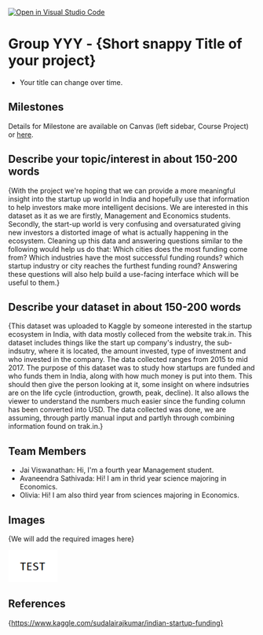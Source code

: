 [![Open in Visual Studio Code](https://classroom.github.com/assets/open-in-vscode-f059dc9a6f8d3a56e377f745f24479a46679e63a5d9fe6f495e02850cd0d8118.svg)](https://classroom.github.com/online_ide?assignment_repo_id=5891488&assignment_repo_type=AssignmentRepo)
# Group YYY - {Short snappy Title of your project}

- Your title can change over time.

## Milestones

Details for Milestone are available on Canvas (left sidebar, Course Project) or [here](https://firas.moosvi.com/courses/data301/project/milestone01.html).

## Describe your topic/interest in about 150-200 words

{With the project we're hoping that we can provide a more meaningful insight into the startup up world in India and hopefully use that information to help investors make more intelligent decisions. We are interested in this dataset as it as we are firstly, Management and Economics students. Secondly, the start-up world is very confusing and oversaturated giving new investors a distorted image of what is actually happening in the ecosystem. Cleaning up this data and answering questions similar to the following would help us do that: Which cities does the most funding come from? Which industries have the most successful funding rounds? which startup industry or city reaches the furthest funding round? Answering these questions will also help build a use-facing interface which will be useful to them.}

## Describe your dataset in about 150-200 words

{This dataset was uploaded to Kaggle by someone interested in the startup ecosystem in India, with data mostly colleced from the website trak.in. This dataset includes things like the start up company's industry, the sub-indsutry, where it is located, the amount invested, type of investment and who invested in the company. The data collected ranges from 2015 to mid 2017. The purpose of this dataset was to study how startups are funded and who funds them in India, along with how much money is put into them. This should then give the person looking at it, some insight on where indsutries are on the life cycle (introduction, growth, peak, decline). It also allows the viewer to understand the numbers much easier since the funding column has been converted into USD. The data collected was done, we are assuming, through partly manual input and partlyh through combining information found on trak.in.}

## Team Members

- Jai Viswanathan: Hi, I'm a fourth year Management student.
- Avaneendra Sathivada: Hi! I am in thrid year science majoring in Economics.
- Olivia: Hi! I am also third year from sciences majoring in Economics.

## Images

{We will add the required images here}

<img src ="images/test.png" width="100px">

## References

{https://www.kaggle.com/sudalairajkumar/indian-startup-funding}




